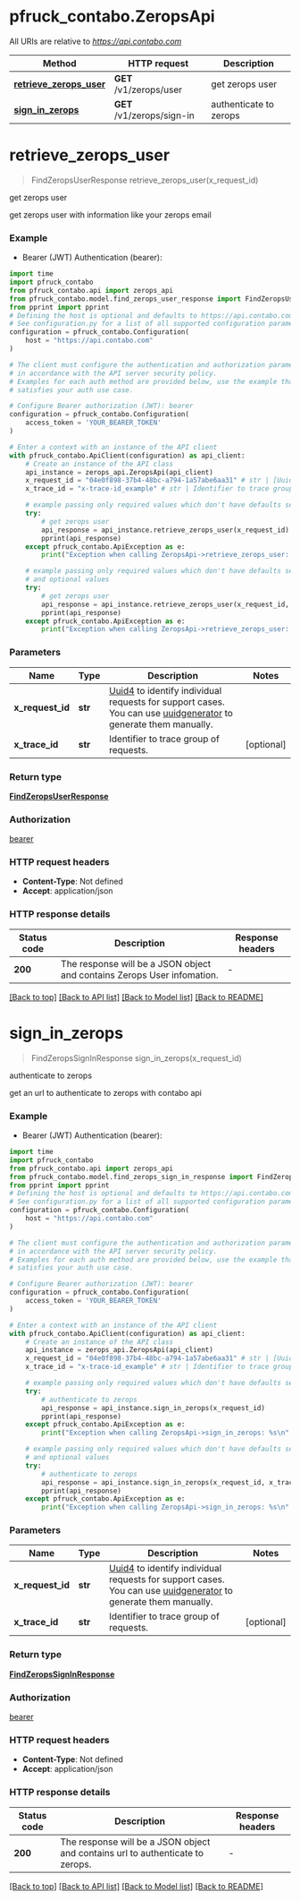 # pfruck_contabo.ZeropsApi

All URIs are relative to *https://api.contabo.com*

Method | HTTP request | Description
------------- | ------------- | -------------
[**retrieve_zerops_user**](ZeropsApi.md#retrieve_zerops_user) | **GET** /v1/zerops/user | get zerops user
[**sign_in_zerops**](ZeropsApi.md#sign_in_zerops) | **GET** /v1/zerops/sign-in | authenticate to zerops


# **retrieve_zerops_user**
> FindZeropsUserResponse retrieve_zerops_user(x_request_id)

get zerops user

get zerops user with information like your zerops email

### Example

* Bearer (JWT) Authentication (bearer):

```python
import time
import pfruck_contabo
from pfruck_contabo.api import zerops_api
from pfruck_contabo.model.find_zerops_user_response import FindZeropsUserResponse
from pprint import pprint
# Defining the host is optional and defaults to https://api.contabo.com
# See configuration.py for a list of all supported configuration parameters.
configuration = pfruck_contabo.Configuration(
    host = "https://api.contabo.com"
)

# The client must configure the authentication and authorization parameters
# in accordance with the API server security policy.
# Examples for each auth method are provided below, use the example that
# satisfies your auth use case.

# Configure Bearer authorization (JWT): bearer
configuration = pfruck_contabo.Configuration(
    access_token = 'YOUR_BEARER_TOKEN'
)

# Enter a context with an instance of the API client
with pfruck_contabo.ApiClient(configuration) as api_client:
    # Create an instance of the API class
    api_instance = zerops_api.ZeropsApi(api_client)
    x_request_id = "04e0f898-37b4-48bc-a794-1a57abe6aa31" # str | [Uuid4](https://en.wikipedia.org/wiki/Universally_unique_identifier#Version_4_(random)) to identify individual requests for support cases. You can use [uuidgenerator](https://www.uuidgenerator.net/version4) to generate them manually.
    x_trace_id = "x-trace-id_example" # str | Identifier to trace group of requests. (optional)

    # example passing only required values which don't have defaults set
    try:
        # get zerops user
        api_response = api_instance.retrieve_zerops_user(x_request_id)
        pprint(api_response)
    except pfruck_contabo.ApiException as e:
        print("Exception when calling ZeropsApi->retrieve_zerops_user: %s\n" % e)

    # example passing only required values which don't have defaults set
    # and optional values
    try:
        # get zerops user
        api_response = api_instance.retrieve_zerops_user(x_request_id, x_trace_id=x_trace_id)
        pprint(api_response)
    except pfruck_contabo.ApiException as e:
        print("Exception when calling ZeropsApi->retrieve_zerops_user: %s\n" % e)
```


### Parameters

Name | Type | Description  | Notes
------------- | ------------- | ------------- | -------------
 **x_request_id** | **str**| [Uuid4](https://en.wikipedia.org/wiki/Universally_unique_identifier#Version_4_(random)) to identify individual requests for support cases. You can use [uuidgenerator](https://www.uuidgenerator.net/version4) to generate them manually. |
 **x_trace_id** | **str**| Identifier to trace group of requests. | [optional]

### Return type

[**FindZeropsUserResponse**](FindZeropsUserResponse.md)

### Authorization

[bearer](../README.md#bearer)

### HTTP request headers

 - **Content-Type**: Not defined
 - **Accept**: application/json


### HTTP response details

| Status code | Description | Response headers |
|-------------|-------------|------------------|
**200** | The response will be a JSON object and contains Zerops User infomation. |  -  |

[[Back to top]](#) [[Back to API list]](../README.md#documentation-for-api-endpoints) [[Back to Model list]](../README.md#documentation-for-models) [[Back to README]](../README.md)

# **sign_in_zerops**
> FindZeropsSignInResponse sign_in_zerops(x_request_id)

authenticate to zerops

get an url to authenticate to zerops with contabo api

### Example

* Bearer (JWT) Authentication (bearer):

```python
import time
import pfruck_contabo
from pfruck_contabo.api import zerops_api
from pfruck_contabo.model.find_zerops_sign_in_response import FindZeropsSignInResponse
from pprint import pprint
# Defining the host is optional and defaults to https://api.contabo.com
# See configuration.py for a list of all supported configuration parameters.
configuration = pfruck_contabo.Configuration(
    host = "https://api.contabo.com"
)

# The client must configure the authentication and authorization parameters
# in accordance with the API server security policy.
# Examples for each auth method are provided below, use the example that
# satisfies your auth use case.

# Configure Bearer authorization (JWT): bearer
configuration = pfruck_contabo.Configuration(
    access_token = 'YOUR_BEARER_TOKEN'
)

# Enter a context with an instance of the API client
with pfruck_contabo.ApiClient(configuration) as api_client:
    # Create an instance of the API class
    api_instance = zerops_api.ZeropsApi(api_client)
    x_request_id = "04e0f898-37b4-48bc-a794-1a57abe6aa31" # str | [Uuid4](https://en.wikipedia.org/wiki/Universally_unique_identifier#Version_4_(random)) to identify individual requests for support cases. You can use [uuidgenerator](https://www.uuidgenerator.net/version4) to generate them manually.
    x_trace_id = "x-trace-id_example" # str | Identifier to trace group of requests. (optional)

    # example passing only required values which don't have defaults set
    try:
        # authenticate to zerops
        api_response = api_instance.sign_in_zerops(x_request_id)
        pprint(api_response)
    except pfruck_contabo.ApiException as e:
        print("Exception when calling ZeropsApi->sign_in_zerops: %s\n" % e)

    # example passing only required values which don't have defaults set
    # and optional values
    try:
        # authenticate to zerops
        api_response = api_instance.sign_in_zerops(x_request_id, x_trace_id=x_trace_id)
        pprint(api_response)
    except pfruck_contabo.ApiException as e:
        print("Exception when calling ZeropsApi->sign_in_zerops: %s\n" % e)
```


### Parameters

Name | Type | Description  | Notes
------------- | ------------- | ------------- | -------------
 **x_request_id** | **str**| [Uuid4](https://en.wikipedia.org/wiki/Universally_unique_identifier#Version_4_(random)) to identify individual requests for support cases. You can use [uuidgenerator](https://www.uuidgenerator.net/version4) to generate them manually. |
 **x_trace_id** | **str**| Identifier to trace group of requests. | [optional]

### Return type

[**FindZeropsSignInResponse**](FindZeropsSignInResponse.md)

### Authorization

[bearer](../README.md#bearer)

### HTTP request headers

 - **Content-Type**: Not defined
 - **Accept**: application/json


### HTTP response details

| Status code | Description | Response headers |
|-------------|-------------|------------------|
**200** | The response will be a JSON object and contains url to authenticate to zerops. |  -  |

[[Back to top]](#) [[Back to API list]](../README.md#documentation-for-api-endpoints) [[Back to Model list]](../README.md#documentation-for-models) [[Back to README]](../README.md)

